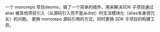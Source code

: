一个 monorepo 项目deomo，做了一个简单的插件，用来解决SDK 子项目通过 alias 被其他项目引入（从源码引入而不是从dist）时无法模块化（alias本身很冗长）的问题。
更换 monorepo 源码引用的方式，同时更换 SDK 子项目的构建工具。
